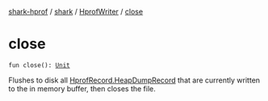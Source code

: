 [shark-hprof](../../index.md) / [shark](../index.md) / [HprofWriter](index.md) / [close](./close.md)

# close

`fun close(): `[`Unit`](https://kotlinlang.org/api/latest/jvm/stdlib/kotlin/-unit/index.html)

Flushes to disk all [HprofRecord.HeapDumpRecord](../-hprof-record/-heap-dump-record/index.md) that are currently written to the in memory
buffer, then closes the file.


